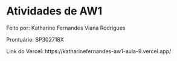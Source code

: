# Atividades de AW1

<p>Feito por: Katharine Fernandes Viana Rodrigues</p>
<p>Prontuário: SP302718X</p>
<p>Link do Vercel: https://katharinefernandes-aw1-aula-9.vercel.app/ </p>